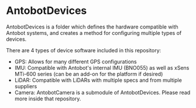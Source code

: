 # AntobotDevices

AntobotDevices is a folder which defines the hardware compatible with Antobot systems, and creates a method for configuring multiple types of devices.

There are 4 types of device software included in this repository:
- GPS: Allows for many different GPS configurations
- IMU: Compatible with Antobot's internal IMU (BNO055) as well as xSens MTi-600 series (can be an add-on for the platform if desired)
- LiDAR: Compatible with LiDARs with multiple specs and from multiple suppliers
- Camera: AntobotCamera is a submodule of AntobotDevices. Please read more inside that repository.




